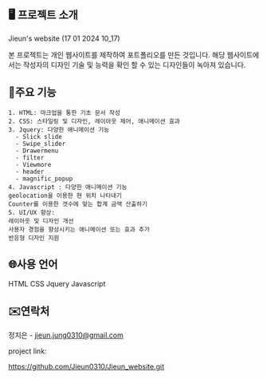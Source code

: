 ## 🖥 프로젝트 소개

Jieun's website (17 01 2024 10_17)

본 프로젝트는 개인 웹사이트를 제작하여 포트폴리오를 만든 것입니다. 해당 웹사이트에서는 작성자의 디자인 기술 및 능력을 확인 할 수 있는 디자인들이 녹아져 있습니다.

## 📌주요 기능

    1. HTML: 마크업을 통한 기초 문서 작성
    2. CSS: 스타일링 및 디자인, 레이아웃 제어, 애니메이션 효과
    3. Jquery: 다양한 애니메이션 기능
      - Slick slide
      - Swipe_slider
      - Drawermenu
      - filter
      - Viewmore
      - header
      - magnific_popup
    4. Javascript : 다양한 애니메이션 기능
    geolocation을 이용한 현 위치 나타내기
    Counter를 이용한 갯수에 맞는 합계 금액 산출하기
    5. UI/UX 향상:
    레이아웃 및 디자인 개선
    사용자 경험을 향상시키는 애니메이션 또는 효과 추가
    반응형 디자인 지원

## 🌐사용 언어

HTML
CSS
Jquery
Javascript

## ✉️연락처

정지은 - jieun.jung0310@gmail.com

project link:

https://github.com/Jieun0310/Jieun_website.git
